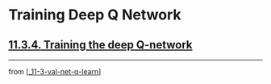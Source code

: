 # Training Deep Q Network

## [**11.3.4.** Training the deep Q-network](https://livebook.manning.com/book/deep-learning-with-javascript/chapter-11/146)

---
from [[_11-3-val-net-q-learn]]

[//begin]: # "Autogenerated link references for markdown compatibility"
[_11-3-val-net-q-learn]: _11-3-val-net-q-learn.md "Val Net Q Learn"
[//end]: # "Autogenerated link references"